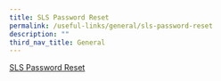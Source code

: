 ```yaml
---
title: SLS Password Reset
permalink: /useful-links/general/sls-password-reset
description: ""
third_nav_title: General
---
```

[SLS Password Reset](https://docs.google.com/forms/d/e/1FAIpQLSfiwrDGu9lZyUEzZzUhKfAvamcoTMYJ-f_SvRiFZNAUZfiNbQ/viewform)